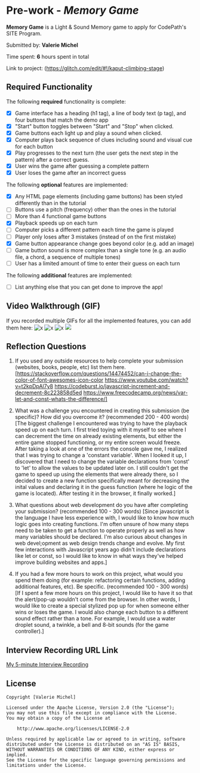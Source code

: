  # Pre-work - *Memory Game*

**Memory Game** is a Light & Sound Memory game to apply for CodePath's SITE Program. 

Submitted by: **Valerie Michel**

Time spent: **6** hours spent in total

Link to project: (https://glitch.com/edit/#!/kaput-climbing-stage)

## Required Functionality

The following **required** functionality is complete:

* [x] Game interface has a heading (h1 tag), a line of body text (p tag), and four buttons that match the demo app
* [x] "Start" button toggles between "Start" and "Stop" when clicked. 
* [x] Game buttons each light up and play a sound when clicked. 
* [x] Computer plays back sequence of clues including sound and visual cue for each button
* [x] Play progresses to the next turn (the user gets the next step in the pattern) after a correct guess. 
* [x] User wins the game after guessing a complete pattern
* [x] User loses the game after an incorrect guess

The following **optional** features are implemented:

* [x] Any HTML page elements (including game buttons) has been styled differently than in the tutorial
* [ ] Buttons use a pitch (frequency) other than the ones in the tutorial
* [ ] More than 4 functional game buttons
* [x] Playback speeds up on each turn
* [ ] Computer picks a different pattern each time the game is played
* [ ] Player only loses after 3 mistakes (instead of on the first mistake)
* [x] Game button appearance change goes beyond color (e.g. add an image)
* [ ] Game button sound is more complex than a single tone (e.g. an audio file, a chord, a sequence of multiple tones)
* [ ] User has a limited amount of time to enter their guess on each turn

The following **additional** features are implemented:

- [ ] List anything else that you can get done to improve the app!

## Video Walkthrough (GIF)

If you recorded multiple GIFs for all the implemented features, you can add them here:
![x](https://i.imgur.com/BC6lNtN.gif)
![x](https://i.imgur.com/HJVN72N.gif)
![x](https://i.imgur.com/Jg9QAxG.gif)
![](gif4-link-here)

## Reflection Questions
1. If you used any outside resources to help complete your submission (websites, books, people, etc) list them here. 
[https://stackoverflow.com/questions/14474452/can-i-change-the-color-of-font-awesomes-icon-color
https://www.youtube.com/watch?v=t2kpDpAl7y8
https://codeburst.io/javascript-increment-and-decrement-8c223858d5ed
https://www.freecodecamp.org/news/var-let-and-const-whats-the-difference/]

2. What was a challenge you encountered in creating this submission (be specific)? How did you overcome it? (recommended 200 - 400 words) 
[The biggest challenge I encountered was trying to have the playback speed up on each turn. I first tried toying with it myself to see where I can decrement the time on already existing elements, but either the entire game stopped functioning, or my entire screen would freeze. After taking a look at one of the errors the console gave me, I realized that I was trying to change a 'constant variable'. When I looked it up, I discovered that I need to change the variable declarations from 'const' to 'let' to allow the values to be updated later on. I still couldn't get the game to speed up using the elements that were already there, so I decided to create a new function specifically meant for decreasing the inital values and declaring it in the guess function (where he logic of the game is located). After testing it in the browser, it finally worked.]


3. What questions about web development do you have after completing your submission? (recommended 100 - 300 words) 
[Since javascript is the language I have less experience with, I would like to know how much logic goes into creating functions. I'm often unsure of how many steps need to be taken to get a function to operate properly as well as how many variables should be declared. I'm also curious about changes in web devel;opment as web design trends change and evolve. My first few interactions with Javascript years ago didn't include declarations like let or const, so I would like to know in what ways they've helped improve building websites and apps.]


4. If you had a few more hours to work on this project, what would you spend them doing (for example: refactoring certain functions, adding additional features, etc). Be specific. (recommended 100 - 300 words)
[If I spent a few more hours on this project, I would like to have it so that the alert/pop-up wouldn't come from the browser. In other words, I would like to create a special stylized pop up for when someone either wins or loses the game. I would also change each button to a different sound effect rather than a tone. For example, I would use a water droplet sound, a twinkle, a bell and 8-bit sounds (for the game controller).]



## Interview Recording URL Link

[My 5-minute Interview Recording](https://www.loom.com/share/0646ef77d65e4f47b02dbf4a35c8c8ee?sharedAppSource=personal_library)


## License

    Copyright [Valerie Michel]

    Licensed under the Apache License, Version 2.0 (the "License");
    you may not use this file except in compliance with the License.
    You may obtain a copy of the License at

        http://www.apache.org/licenses/LICENSE-2.0

    Unless required by applicable law or agreed to in writing, software
    distributed under the License is distributed on an "AS IS" BASIS,
    WITHOUT WARRANTIES OR CONDITIONS OF ANY KIND, either express or implied.
    See the License for the specific language governing permissions and
    limitations under the License.
